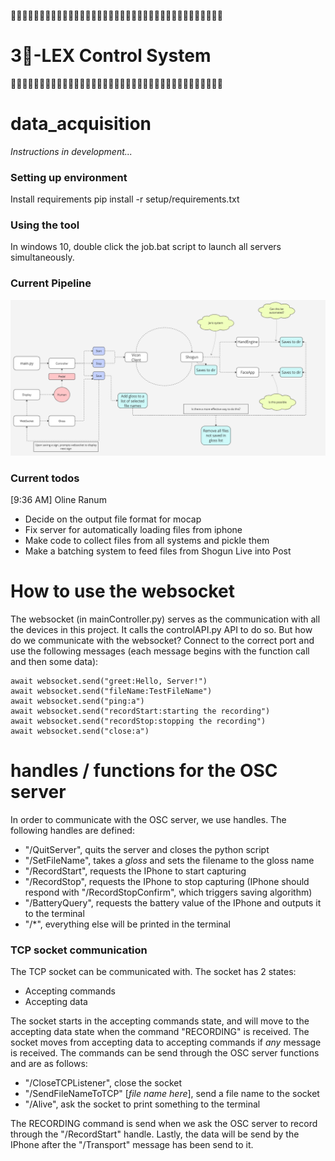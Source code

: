 🍍🍍🍍🍍🍍🍍🍍🍍🍍🍍🍍🍍🍍🍍🍍🍍🍍🍍🍍🍍🍍🍍🍍🍍🍍🍍🍍🍍🍍🍍🍍🍍🍍🍍🍍🍍🍍
# 3🍍-LEX Control System 
🍍🍍🍍🍍🍍🍍🍍🍍🍍🍍🍍🍍🍍🍍🍍🍍🍍🍍🍍🍍🍍🍍🍍🍍🍍🍍🍍🍍🍍🍍🍍🍍🍍🍍🍍🍍🍍

# data_acquisition

_Instructions in development..._

### Setting up environment
Install requirements
    pip install -r setup/requirements.txt

### Using the tool
In windows 10, double click the job.bat script to launch all servers simultaneously.


### Current Pipeline

![Pipeline](/img/pipeline.png)


### Current todos 
[9:36 AM] Oline Ranum
- Decide on the output file format for mocap 
- Fix server for automatically loading files from iphone 
- Make code to collect files from all systems and pickle them
- Make a batching system to feed files from Shogun Live into Post 

# How to use the websocket
The websocket (in mainController.py) serves as the communication with all the devices in this project. It calls the controlAPI.py API to do so. But how do we communicate with the websocket? Connect to the correct port and use the following messages (each message begins with the function call and then some data):
```
await websocket.send("greet:Hello, Server!")
await websocket.send("fileName:TestFileName")
await websocket.send("ping:a")
await websocket.send("recordStart:starting the recording")
await websocket.send("recordStop:stopping the recording")
await websocket.send("close:a")
```


# handles / functions for the OSC server
In order to communicate with the OSC server, we use handles. The following handles are defined:
- "/QuitServer", quits the server and closes the python script
- "/SetFileName", takes a _gloss_ and sets the filename to the gloss name
- "/RecordStart", requests the IPhone to start capturing
-  "/RecordStop", requests the IPhone to stop capturing (IPhone should respond with "/RecordStopConfirm", which triggers saving algorithm)
- "/BatteryQuery", requests the battery value of the IPhone and outputs it to the terminal
- "/*", everything else will be printed in the terminal

### TCP socket communication
The TCP socket can be communicated with. The socket has 2 states:
- Accepting commands
- Accepting data

The socket starts in the accepting commands state, and will move to the accepting data state when the command "RECORDING" is received. The socket moves from accepting data to accepting commands if _any_ message is received.
The commands can be send through the OSC server functions and are as follows:
- "/CloseTCPListener", close the socket
- "/SendFileNameToTCP" [_file name here_], send a file name to the socket
- "/Alive", ask the socket to print something to the terminal

The RECORDING command is send when we ask the OSC server to record through the "/RecordStart" handle.
Lastly, the data will be send by the IPhone after the "/Transport" message has been send to it.
